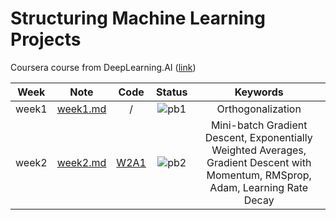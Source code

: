 # Structuring Machine Learning Projects
Coursera course from DeepLearning.AI ([link](https://www.coursera.org/learn/machine-learning-projects?specialization=deep-learning))

<div align="center">

| **Week** |                                              **Note**                                             |                                                 **Code**                                                |              **Status**              |                    **Keywords**                     |
|:--------:|:-------------------------------------------------------------------------------------------------:|:-------------------------------------------------------------------------------------------------------:|:------------------------------------:|:-------------------------------------------------------------------------------------------------------:|
|   week1  | [week1.md](https://github.com/yixiaowang2001/Deep-Learning_Notes/blob/main/Course2/note/week1.md) | / |  ![pb1](https://progress-bar.dev/0) | Orthogonalization |
|   week2  | [week2.md](https://github.com/yixiaowang2001/Deep-Learning_Notes/blob/main/Course2/note/week2.md) | [W2A1](https://github.com/yixiaowang2001/Deep-Learning_Notes/blob/main/Course3/code/W2A1/Optimization_methods.ipynb) |  ![pb2](https://progress-bar.dev/0) | Mini-batch Gradient Descent, Exponentially Weighted Averages, Gradient Descent with Momentum, RMSprop, Adam, Learning Rate Decay |
</div>
